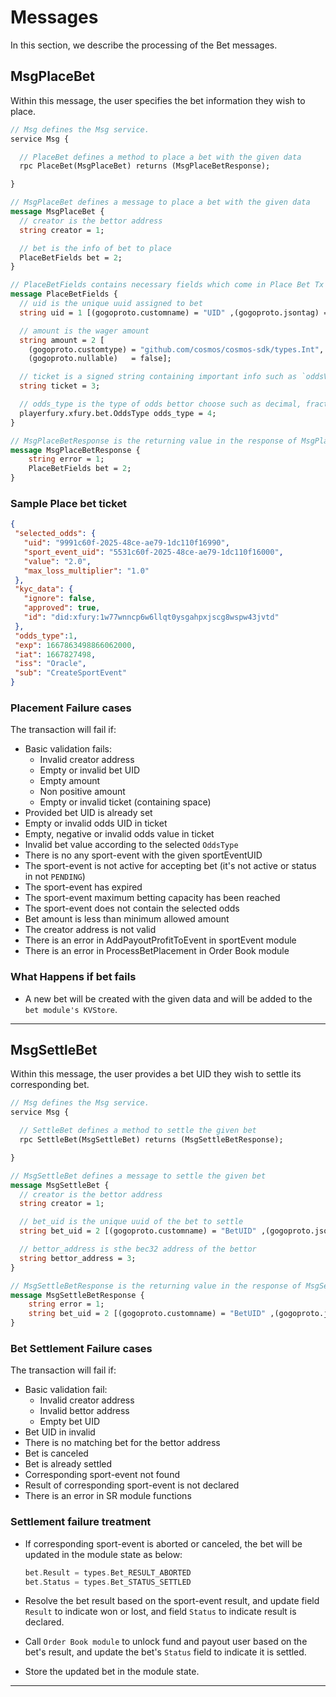 # **Messages**

In this section, we describe the processing of the Bet messages.

## **MsgPlaceBet**

Within this message, the user specifies the bet information they wish to place.

```proto
// Msg defines the Msg service.
service Msg {

  // PlaceBet defines a method to place a bet with the given data
  rpc PlaceBet(MsgPlaceBet) returns (MsgPlaceBetResponse);

}
```

```proto
// MsgPlaceBet defines a message to place a bet with the given data
message MsgPlaceBet {
  // creator is the bettor address
  string creator = 1;

  // bet is the info of bet to place
  PlaceBetFields bet = 2;
}

// PlaceBetFields contains necessary fields which come in Place Bet Tx request
message PlaceBetFields {
  // uid is the unique uuid assigned to bet
  string uid = 1 [(gogoproto.customname) = "UID" ,(gogoproto.jsontag) = "uid", json_name = "uid"];

  // amount is the wager amount
  string amount = 2 [
    (gogoproto.customtype) = "github.com/cosmos/cosmos-sdk/types.Int",
    (gogoproto.nullable)   = false];

  // ticket is a signed string containing important info such as `oddsValue`
  string ticket = 3;

  // odds_type is the type of odds bettor choose such as decimal, fraction
  playerfury.xfury.bet.OddsType odds_type = 4;
}

// MsgPlaceBetResponse is the returning value in the response of MsgPlaceBet request
message MsgPlaceBetResponse {
    string error = 1;
    PlaceBetFields bet = 2;
}
```

### **Sample Place bet ticket**

```json
{
 "selected_odds": {
   "uid": "9991c60f-2025-48ce-ae79-1dc110f16990",
   "sport_event_uid": "5531c60f-2025-48ce-ae79-1dc110f16000",
   "value": "2.0",
   "max_loss_multiplier": "1.0"
 },
 "kyc_data": {
   "ignore": false,
   "approved": true,
   "id": "did:xfury:1w77wnncp6w6llqt0ysgahpxjscg8wspw43jvtd"
 },
 "odds_type":1,
 "exp": 1667863498866062000,
 "iat": 1667827498,
 "iss": "Oracle",
 "sub": "CreateSportEvent"
}
```

### **Placement Failure cases**

The transaction will fail if:

- Basic validation fails:
  - Invalid creator address
  - Empty or invalid bet UID
  - Empty amount
  - Non positive amount
  - Empty or invalid ticket (containing space)
- Provided bet UID is already set
- Empty or invalid odds UID in ticket
- Empty, negative or invalid odds value in ticket
- Invalid bet value according to the selected `OddsType`
- There is no any sport-event with the given sportEventUID
- The sport-event is not active for accepting bet (it's not active or status in not `PENDING`)
- The sport-event has expired
- The sport-event maximum betting capacity has been reached
- The sport-event does not contain the selected odds
- Bet amount is less than minimum allowed amount
- The creator address is not valid
- There is an error in AddPayoutProfitToEvent in sportEvent module
- There is an error in ProcessBetPlacement in Order Book module

### **What Happens if bet fails**

- A new bet will be created with the given data and will be added to the `bet module's KVStore`.

---

## **MsgSettleBet**

Within this message, the user provides a bet UID they wish to settle its corresponding bet.

```proto
// Msg defines the Msg service.
service Msg {

  // SettleBet defines a method to settle the given bet
  rpc SettleBet(MsgSettleBet) returns (MsgSettleBetResponse);

}
```

```proto
// MsgSettleBet defines a message to settle the given bet
message MsgSettleBet {
  // creator is the bettor address
  string creator = 1;

  // bet_uid is the unique uuid of the bet to settle
  string bet_uid = 2 [(gogoproto.customname) = "BetUID" ,(gogoproto.jsontag) = "bet_uid", json_name = "bet_uid"];

  // bettor_address is sthe bec32 address of the bettor
  string bettor_address = 3;
}

// MsgSettleBetResponse is the returning value in the response of MsgSettleBet request
message MsgSettleBetResponse {
    string error = 1;
    string bet_uid = 2 [(gogoproto.customname) = "BetUID" ,(gogoproto.jsontag) = "bet_uid", json_name = "bet_uid"];
}

```

### **Bet Settlement Failure cases**

The transaction will fail if:

- Basic validation fail:
  - Invalid creator address
  - Invalid bettor address
  - Empty bet UID
- Bet UID in invalid
- There is no matching bet for the bettor address
- Bet is canceled
- Bet is already settled
- Corresponding sport-event not found
- Result of corresponding sport-event is not declared
- There is an error in SR module functions

### **Settlement failure treatment**

- If corresponding sport-event is aborted or canceled, the bet will be updated in the module state as below:

    ```go
    bet.Result = types.Bet_RESULT_ABORTED
    bet.Status = types.Bet_STATUS_SETTLED
    ```

- Resolve the bet result based on the sport-event result, and update field `Result` to indicate won or lost, and field `Status` to indicate result is declared.
- Call `Order Book module` to unlock fund and payout user based on the bet's result, and update the bet's `Status` field to indicate it is settled.
- Store the updated bet in the module state.

---

